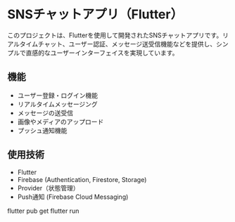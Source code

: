 # SNSチャットアプリ（Flutter）

このプロジェクトは、Flutterを使用して開発されたSNSチャットアプリです。リアルタイムチャット、ユーザー認証、メッセージ送受信機能などを提供し、シンプルで直感的なユーザーインターフェイスを実現しています。

## 機能

- ユーザー登録・ログイン機能
- リアルタイムメッセージング
- メッセージの送受信
- 画像やメディアのアップロード
- プッシュ通知機能

## 使用技術

- Flutter
- Firebase (Authentication, Firestore, Storage)
- Provider（状態管理）
- Push通知 (Firebase Cloud Messaging)

flutter pub get
flutter run
